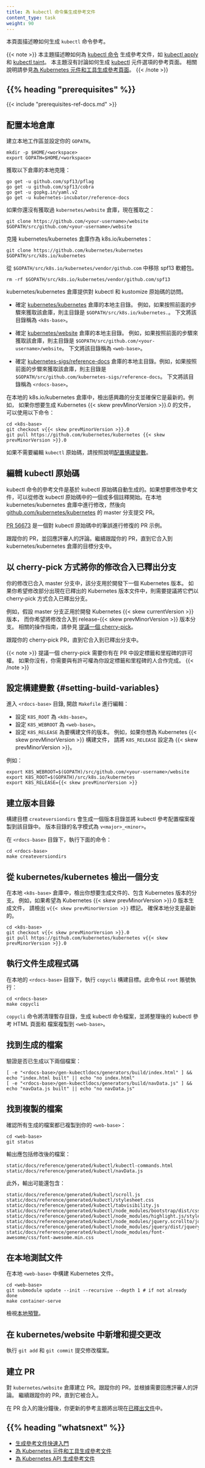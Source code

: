 ```yaml
---
title: 為 kubectl 命令集生成參考文件
content_type: task
weight: 90
---
```


<!--
title: Generating Reference Documentation for kubectl Commands
content_type: task
weight: 90
-->

<!-- overview -->

<!--
This page shows how to generate the `kubectl` command reference.
-->

本頁面描述瞭如何生成 `kubectl` 命令參考。

<!--
This topic shows how to generate reference documentation for
[kubectl commands](/docs/reference/generated/kubectl/kubectl-commands)
like
[kubectl apply](/docs/reference/generated/kubectl/kubectl-commands#apply) and
[kubectl taint](/docs/reference/generated/kubectl/kubectl-commands#taint).
This topic does not show how to generate the
[kubectl](/docs/reference/generated/kubectl/kubectl/)
options reference page. For instructions on how to generate the kubectl options
reference page, see
[Generating Reference Pages for Kubernetes Components and Tools](/docs/home/contribute/generated-reference/kubernetes-components/).
-->

{{< note >}}
本主題描述瞭如何為 [kubectl 命令](/docs/reference/generated/kubectl/kubectl-commands)
生成參考文件，如 [kubectl apply](/docs/reference/generated/kubectl/kubectl-commands#apply) 和
[kubectl taint](/docs/reference/generated/kubectl/kubectl-commands#taint)。
本主題沒有討論如何生成 [kubectl](/docs/reference/generated/kubectl/kubectl-commands/) 元件選項的參考頁面。
相關說明請參見[為 Kubernetes 元件和工具生成參考頁面](/zh-cn/docs/contribute/generate-ref-docs/kubernetes-components/)。
{{< /note >}}

## {{% heading "prerequisites" %}}

{{< include "prerequisites-ref-docs.md" >}}

<!-- steps -->

<!--
## Setting up the local repositories

Create a local workspace and set your `GOPATH`. 
-->
## 配置本地倉庫

建立本地工作區並設定你的 `GOPATH`。

```shell
mkdir -p $HOME/<workspace>
export GOPATH=$HOME/<workspace>
```

<!-- Get a local clone of the following repositories: -->
獲取以下倉庫的本地克隆：

```shell
go get -u github.com/spf13/pflag
go get -u github.com/spf13/cobra
go get -u gopkg.in/yaml.v2
go get -u kubernetes-incubator/reference-docs
```

<!-- 
If you don't already have the kubernetes/website repository, get it now: 
-->
如果你還沒有獲取過 `kubernetes/website` 倉庫，現在獲取之：

```shell
git clone https://github.com/<your-username>/website $GOPATH/src/github.com/<your-username>/website
```

<!-- Get a clone of the kubernetes/kubernetes repository as k8s.io/kubernetes: -->
克隆 kubernetes/kubernetes 倉庫作為 k8s.io/kubernetes：

```shell
git clone https://github.com/kubernetes/kubernetes $GOPATH/src/k8s.io/kubernetes
```

<!-- 
Remove the spf13 package from `$GOPATH/src/k8s.io/kubernetes/vendor/github.com`. 
-->
從 `$GOPATH/src/k8s.io/kubernetes/vendor/github.com` 中移除 spf13 軟體包。

```shell
rm -rf $GOPATH/src/k8s.io/kubernetes/vendor/github.com/spf13
```

<!-- The kubernetes/kubernetes repository provides access to the kubectl and kustomize source code.  -->
kubernetes/kubernetes 倉庫提供對 kubectl 和 kustomize 原始碼的訪問。

<!-- 
* Determine the base directory of your clone of the
[kubernetes/kubernetes](https://github.com/kubernetes/kubernetes) repository.
For example, if you followed the preceding step to get the repository, your
base directory is `$GOPATH/src/k8s.io/kubernetes.`
The remaining steps refer to your base directory as `<k8s-base>`. 
-->
* 確定 [kubernetes/kubernetes](https://github.com/kubernetes/kubernetes) 倉庫的本地主目錄。
  例如，如果按照前面的步驟來獲取該倉庫，則主目錄是 `$GOPATH/src/k8s.io/kubernetes.`。
  下文將該目錄稱為 `<k8s-base>`。

<!-- 
* Determine the base directory of your clone of the
[kubernetes/website](https://github.com/kubernetes/website) repository.
For example, if you followed the preceding step to get the repository, your
base directory is `$GOPATH/src/github.com/<your-username>/website.`
The remaining steps refer to your base directory as `<web-base>`. 
-->
* 確定 [kubernetes/website](https://github.com/kubernetes/website) 倉庫的本地主目錄。
  例如，如果按照前面的步驟來獲取該倉庫，則主目錄是 `$GOPATH/src/github.com/<your-username>/website`。
  下文將該目錄稱為 `<web-base>`。

<!-- 
* Determine the base directory of your clone of the
[kubernetes-sigs/reference-docs](https://github.com/kubernetes-sigs/reference-docs) repository.
For example, if you followed the preceding step to get the repository, your
base directory is `$GOPATH/src/github.com/kubernetes-sigs/reference-docs.`
The remaining steps refer to your base directory as `<rdocs-base>`. -->
* 確定 [kubernetes-sigs/reference-docs](https://github.com/kubernetes-sigs/reference-docs)
  倉庫的本地主目錄。例如，如果按照前面的步驟來獲取該倉庫，則主目錄是
  `$GOPATH/src/github.com/kubernetes-sigs/reference-docs`。
  下文將該目錄稱為 `<rdocs-base>`。

<!-- 
In your local k8s.io/kubernetes repository, check out the branch of interest,
and make sure it is up to date. For example, if you want to generate docs for
Kubernetes {{< skew prevMinorVersion >}}.0, you could use these commands: 
-->
在本地的 k8s.io/kubernetes 倉庫中，檢出感興趣的分支並確保它是最新的。例如，
如果你想要生成 Kubernetes {{< skew prevMinorVersion >}}.0 的文件，可以使用以下命令：

```shell
cd <k8s-base>
git checkout v{{< skew prevMinorVersion >}}.0
git pull https://github.com/kubernetes/kubernetes {{< skew prevMinorVersion >}}.0
```

<!-- 
If you do not need to edit the kubectl source code, follow the instructions to
[Setting build variables](#setting-build-variables).
-->
如果不需要編輯 `kubectl`
原始碼，請按照說明[配置構建變數](#setting-build-variables)。

<!--
## Editing the kubectl source code

The kubectl command reference documentation is automatically generated from
the kubectl source code. If you want to change the reference documentation, the first step
is to change one or more comments in the kubectl source code. Make the change in your
local kubernetes/kubernetes repository, and then submit a pull request to the master branch of
[github.com/kubernetes/kubernetes](https://github.com/kubernetes/kubernetes).
-->
## 編輯 kubectl 原始碼

kubectl 命令的參考文件是基於 kubectl 原始碼自動生成的。如果想要修改參考文件，可以從修改
kubectl 原始碼中的一個或多個註釋開始。在本地 kubernetes/kubernetes 倉庫中進行修改，然後向
[github.com/kubernetes/kubernetes](https://github.com/kubernetes/kubernetes) 的 master
分支提交 PR。

<!--
[PR 56673](https://github.com/kubernetes/kubernetes/pull/56673/files)
is an example of a pull request that fixes a typo in the kubectl source code.

Monitor your pull request, and respond to reviewer comments. Continue to monitor your
pull request until it is merged into the target branch of the kubernetes/kubernetes repository.
-->

[PR 56673](https://github.com/kubernetes/kubernetes/pull/56673/files) 是一個對 kubectl
原始碼中的筆誤進行修復的 PR 示例。

跟蹤你的 PR，並回應評審人的評論。繼續跟蹤你的 PR，直到它合入到 kubernetes/kubernetes 倉庫的目標分支中。

<!--
## Cherry picking your change into a release branch

Your change is now in the master branch, which is used for development of the next
Kubernetes release. If you want your change to appear in the docs for a Kubernetes
version that has already been released, you need to propose that your change be
cherry picked into the release branch.
-->
## 以 cherry-pick 方式將你的修改合入已釋出分支

你的修改已合入 master 分支中，該分支用於開發下一個 Kubernetes 版本。
如果你希望修改部分出現在已釋出的 Kubernetes 版本文件中，則需要提議將它們以
cherry-pick 方式合入已釋出分支。

<!--
For example, suppose the master branch is being used to develop Kubernetes
{{< skew currentVersion >}}
and you want to backport your change to the release-{{< skew prevMinorVersion >}} branch. For instructions
on how to do this, see
[Propose a Cherry Pick](https://git.k8s.io/community/contributors/devel/sig-release/cherry-picks.md).

Monitor your cherry-pick pull request until it is merged into the release branch.
-->

例如，假設 master 分支正用於開發 Kubernetes {{< skew currentVersion >}} 版本，
而你希望將修改合入到 release-{{< skew prevMinorVersion >}} 版本分支。
相關的操作指南，請參見
[提議一個 cherry-pick](https://git.k8s.io/community/contributors/devel/sig-release/cherry-picks.md)。

跟蹤你的 cherry-pick PR，直到它合入到已釋出分支中。

<!--
Proposing a cherry pick requires that you have permission to set a label and a
milestone in your pull request. If you don’t have those permissions, you will
need to work with someone who can set the label and milestone for you.
-->

{{< note >}}
提議一個 cherry-pick 需要你有在 PR 中設定標籤和里程碑的許可權。
如果你沒有，你需要與有許可權為你設定標籤和里程碑的人合作完成。
{{< /note >}}

<!--
## Setting build variables

Go to `<rdocs-base>`, and open the `Makefile` for editing:
-->
## 設定構建變數 {#setting-build-variables}

進入 `<rdocs-base>` 目錄, 開啟 `Makefile` 進行編輯：

<!--
* Set `K8S_ROOT` to `<k8s-base>`.
* Set `K8S_WEBROOT` to `<web-base>`.
* Set `K8S_RELEASE` to the version of the docs you want to build.
  For example, if you want to build docs for Kubernetes {{< skew prevMinorVersion >}}, set `K8S_RELEASE` to {{< skew prevMinorVersion >}}.

For example, update the following variables: 
-->
* 設定 `K8S_ROOT` 為 `<k8s-base>`。
* 設定 `K8S_WEBROOT` 為 `<web-base>`。
* 設定 `K8S_RELEASE` 為要構建文件的版本。
  例如，如果你想為 Kubernetes {{< skew prevMinorVersion >}} 構建文件，
  請將 `K8S_RELEASE` 設定為 {{< skew prevMinorVersion >}}。

例如：

```
export K8S_WEBROOT=$(GOPATH)/src/github.com/<your-username>/website
export K8S_ROOT=$(GOPATH)/src/k8s.io/kubernetes
export K8S_RELEASE={{< skew prevMinorVersion >}}
```

<!--
## Creating a versioned directory

The `createversiondirs` build target creates a versioned directory
and copies the kubectl reference configuration files to the versioned directory.
The versioned directory name follows the pattern of `v<major>_<minor>`.

In the `<rdocs-base>` directory, run the following build target:

```shell
cd <rdocs-base>
make createversiondirs
```
-->
## 建立版本目錄

構建目標 `createversiondirs` 會生成一個版本目錄並將 kubectl 參考配置檔案複製到該目錄中。
版本目錄的名字模式為 `v<major>_<minor>`。

在 `<rdocs-base>` 目錄下，執行下面的命令：

```shell
cd <rdocs-base>
make createversiondirs
```

<!--
## Checking out a branch in k8s.io/kubernetes

In your local <k8s-base> repository, checkout the branch that has
the version of Kubernetes that you want to document. For example, if you want
to generate docs for Kubernetes {{< skew prevMinorVersion >}}.0, checkout the `v{{< skew prevMinorVersion >}}` tag. Make sure
you local branch is up to date.
-->
## 從 kubernetes/kubernetes 檢出一個分支

在本地 `<k8s-base>` 倉庫中，檢出你想要生成文件的、包含 Kubernetes 版本的分支。
例如，如果希望為 Kubernetes {{< skew prevMinorVersion >}}.0 版本生成文件，
請檢出 `v{{< skew prevMinorVersion >}}` 標記。
確保本地分支是最新的。

```shell
cd <k8s-base>
git checkout v{{< skew prevMinorVersion >}}.0
git pull https://github.com/kubernetes/kubernetes v{{< skew prevMinorVersion >}}.0
```

<!--
## Running the doc generation code

In your local kubernetes-incubator/reference-docs repository, build and run the
kubectl command reference generation code. You might need to run the command as root:
-->
## 執行文件生成程式碼

在本地的 `<rdocs-base>` 目錄下，執行 `copycli` 構建目標。此命令以 `root` 賬號執行：

```shell
cd <rdocs-base>
make copycli
```

<!-- 
The `copycli` command will clean the staging directories, generate the kubectl command files,
and copy the collated kubectl reference HTML page and assets to `<web-base>`. 
-->
`copycli` 命令將清理暫存目錄，生成 kubectl 命令檔案，並將整理後的 kubectl 參考 HTML 頁面和
檔案複製到 `<web-base>`。

<!--
## Locate the generated files

Verify that these two files have been generated:
-->
## 找到生成的檔案

驗證是否已生成以下兩個檔案：

```shell
[ -e "<rdocs-base>/gen-kubectldocs/generators/build/index.html" ] && echo "index.html built" || echo "no index.html"
[ -e "<rdocs-base>/gen-kubectldocs/generators/build/navData.js" ] && echo "navData.js built" || echo "no navData.js"
```

<!-- 
## Locate the copied files

Verify that all generated files have been copied to your `<web-base>`:
-->
## 找到複製的檔案

確認所有生成的檔案都已複製到你的 `<web-base>`：

```shell
cd <web-base>
git status
```

<!-- The output should include the modified files: -->
輸出應包括修改後的檔案：

```
static/docs/reference/generated/kubectl/kubectl-commands.html
static/docs/reference/generated/kubectl/navData.js
```

<!-- Additionally, the output might show the modified files: -->

此外，輸出可能還包含：

```
static/docs/reference/generated/kubectl/scroll.js
static/docs/reference/generated/kubectl/stylesheet.css
static/docs/reference/generated/kubectl/tabvisibility.js
static/docs/reference/generated/kubectl/node_modules/bootstrap/dist/css/bootstrap.min.css
static/docs/reference/generated/kubectl/node_modules/highlight.js/styles/default.css
static/docs/reference/generated/kubectl/node_modules/jquery.scrollto/jquery.scrollTo.min.js
static/docs/reference/generated/kubectl/node_modules/jquery/dist/jquery.min.js
static/docs/reference/generated/kubectl/node_modules/font-awesome/css/font-awesome.min.css
```

<!--
## Locally test the documentation

Build the Kubernetes documentation in your local `<web-base>`.
-->
## 在本地測試文件

在本地 `<web-base>` 中構建 Kubernetes 文件。

```shell
cd <web-base>
git submodule update --init --recursive --depth 1 # if not already done
make container-serve
```

<!-- View the [local preview](https://localhost:1313/docs/reference/generated/kubectl/kubectl-commands/).  -->
檢視[本地預覽](https://localhost:1313/docs/reference/generated/kubectl/kubectl-commands/)。

<!-- 
## Adding and committing changes in kubernetes/website

Run `git add` and `git commit` to commit the files.
-->
## 在 kubernetes/website 中新增和提交更改

執行 `git add` 和 `git commit` 提交修改檔案。

<!--
## Creating a pull request

Create a pull request to the `kubernetes/website` repository. Monitor your
pull request, and respond to review comments as needed. Continue to monitor
your pull request until it is merged.

A few minutes after your pull request is merged, your updated reference
topics will be visible in the
[published documentation](/docs/home).
-->
## 建立 PR

對 `kubernetes/website` 倉庫建立 PR。跟蹤你的 PR，並根據需要回應評審人的評論。
繼續跟蹤你的 PR，直到它被合入。

在 PR 合入的幾分鐘後，你更新的參考主題將出現在[已釋出文件](/zh-cn/docs/home/)中。

## {{% heading "whatsnext" %}}

<!--
* [Generating Reference Documentation Quickstart](/docs/contribute/generate-ref-docs/quickstart/)
* [Generating Reference Documentation for Kubernetes Components and Tools](/docs/contribute/generate-ref-docs/kubernetes-components/)
* [Generating Reference Documentation for the Kubernetes API](/docs/contribute/generate-ref-docs/kubernetes-api/)
-->
* [生成參考文件快速入門](/zh-cn/docs/contribute/generate-ref-docs/quickstart/)
* [為 Kubernetes 元件和工具生成參考文件](/zh-cn/docs/contribute/generate-ref-docs/kubernetes-components/)
* [為 Kubernetes API 生成參考文件](/zh-cn/docs/contribute/generate-ref-docs/kubernetes-api/)

